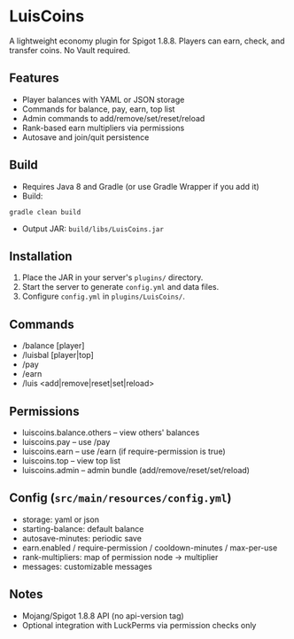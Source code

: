 # LuisCoins

A lightweight economy plugin for Spigot 1.8.8. Players can earn, check, and transfer coins. No Vault required.

## Features
- Player balances with YAML or JSON storage
- Commands for balance, pay, earn, top list
- Admin commands to add/remove/set/reset/reload
- Rank-based earn multipliers via permissions
- Autosave and join/quit persistence

## Build
- Requires Java 8 and Gradle (or use Gradle Wrapper if you add it)
- Build:
```
gradle clean build
```
- Output JAR:
`build/libs/LuisCoins.jar`

## Installation
1. Place the JAR in your server's `plugins/` directory.
2. Start the server to generate `config.yml` and data files.
3. Configure `config.yml` in `plugins/LuisCoins/`.

## Commands
- /balance [player]
- /luisbal [player|top]
- /pay <player> <amount>
- /earn <amount>
- /luis <add|remove|reset|set|reload>

## Permissions
- luiscoins.balance.others – view others' balances
- luiscoins.pay – use /pay
- luiscoins.earn – use /earn (if require-permission is true)
- luiscoins.top – view top list
- luiscoins.admin – admin bundle (add/remove/reset/set/reload)

## Config (`src/main/resources/config.yml`)
- storage: yaml or json
- starting-balance: default balance
- autosave-minutes: periodic save
- earn.enabled / require-permission / cooldown-minutes / max-per-use
- rank-multipliers: map of permission node -> multiplier
- messages: customizable messages

## Notes
- Mojang/Spigot 1.8.8 API (no api-version tag)
- Optional integration with LuckPerms via permission checks only
